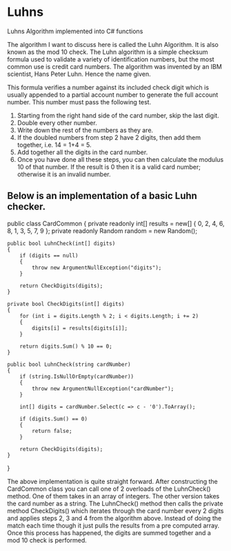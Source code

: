 
# Luhns
Luhns Algorithm implemented into C# functions

The algorithm I want to discuss here is called the Luhn Algorithm. It is also known as the mod 10 check. The Luhn algorithm is a simple checksum formula used to validate a variety of identification numbers, but the most common use is credit card numbers. The algorithm was invented by an IBM scientist, Hans Peter Luhn. Hence the name given.

This formula verifies a number against its included check digit which is usually appended to a partial account number to generate the full account number. This number must pass the following test.



1. Starting from the right hand side of the card number, skip the last digit.
2. Double every other number.
3. Write down the rest of the numbers as they are.
4. If the doubled numbers from step 2 have 2 digits, then add them together, i.e. 14  = 1+4 = 5.
5. Add together all the digits in the card number.
6. Once you have done all these steps, you can then calculate the modulus 10 of that number. If the result is 0 then it is a valid card number; otherwise it is an invalid number.


## Below is an implementation of a basic Luhn checker.

public class CardCommon
{
    private readonly int[] results = new[] { 0, 2, 4, 6, 8, 1, 3, 5, 7, 9 };
    private readonly Random random = new Random();
 
    public bool LuhnCheck(int[] digits)
    {
        if (digits == null)
        {
            throw new ArgumentNullException("digits");
        }
 
        return CheckDigits(digits);
    }
 
    private bool CheckDigits(int[] digits)
    {
        for (int i = digits.Length % 2; i < digits.Length; i += 2)
        {
            digits[i] = results[digits[i]];
        }
 
        return digits.Sum() % 10 == 0;
    }
 
    public bool LuhnCheck(string cardNumber)
    {
        if (string.IsNullOrEmpty(cardNumber))
        {
            throw new ArgumentNullException("cardNumber");
        }
 
        int[] digits = cardNumber.Select(c => c - '0').ToArray();
 
        if (digits.Sum() == 0)
        {
            return false;
        }
 
        return CheckDigits(digits);
    }
}

The above implementation is quite straight forward. After constructing the CardCommon class you can call one of 2 overloads of the LuhnCheck()  method. One of them takes in an array of integers. The other version takes the card number as a string. The LuhnCheck() method then calls the private method CheckDigits() which iterates through the card number every 2 digits and applies steps 2, 3 and 4 from the algorithm above. Instead of doing the match each time though it just pulls the results from a pre computed array. Once this process has happened, the digits are summed together and a mod 10 check is performed.

